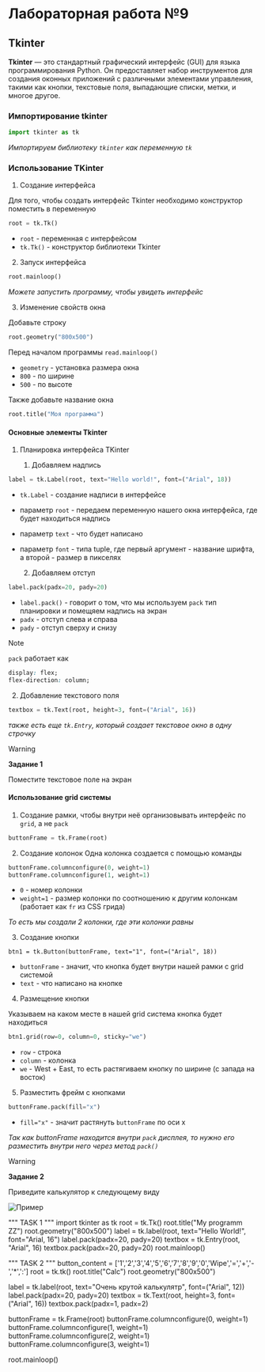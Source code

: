 # Лабораторная работа №9

## Tkinter

**Tkinter** — это стандартный графический интерфейс (GUI) для языка программирования Python. Он предоставляет набор инструментов для создания оконных приложений с различными элементами управления, такими как кнопки, текстовые поля, выпадающие списки, метки, и многое другое.

### Импортирование tkinter

```python
import tkinter as tk
```

_Импортируем библиотеку `tkinter` как переменную `tk`_

### Использование TKinter

1. Создание интерфейса

Для того, чтобы создать интерфейс Tkinter необходимо конструктор поместить в переменную

```python
root = tk.Tk()
```

-   `root` - переменная с интерфейсом
-   `tk.Tk()` - конструктор библиотеки Tkinter

2. Запуск интерфейса

```python
root.mainloop()
```

_Можете запустить программу, чтобы увидеть интерфейс_

3. Изменение свойств окна

Добавьте строку

```python
root.geometry("800x500")
```

Перед началом программы `read.mainloop()`

-   `geometry` - установка размера окна
-   `800` - по ширине
-   `500` - по высоте

Также добавьте название окна

```python
root.title("Моя программа")
```

#### Основные элементы Tkinter

1. Планировка интерфейса TKinter

    1. Добавляем надпись

```python
label = tk.Label(root, text="Hello world!", font=("Arial", 18))
```

-   `tk.Label` - создание надписи в интерфейсе
-   параметр `root` - передаем переменную нашего окна интерфейса, где будет находиться надпись
-   параметр `text` - что будет написано
-   параметр `font` - типа tuple, где первый аргумент - название шрифта, а второй - размер в пикселях

    2. Добавляем отступ

```python
label.pack(padx=20, pady=20)
```

-   `label.pack()` - говорит о том, что мы используем `pack` тип планировки и помещяем надпись на экран
-   `padx` - отступ слева и справа
-   `pady` - отступ сверху и снизу

> [!NOTE]
>
> `pack` работает как
>
> ```css
> display: flex;
> flex-direction: column;
> ```

2. Добавление текстового поля

```python
textbox = tk.Text(root, height=3, font=("Arial", 16))
```

_также есть еще `tk.Entry`, который создает текстовое окно в одну строчку_

> [!WARNING]
>
> **Задание 1**
>
> Поместите текстовое поле на экран

#### Использование grid системы

1. Создание рамки, чтобы внутри неё организовывать интерфейс по `grid`, а не `pack`

```python
buttonFrame = tk.Frame(root)
```

2. Создание колонок
   Одна колонка создается с помощью команды

```python
buttonFrame.columnconfigure(0, weight=1)
buttonFrame.columnconfigure(1, weight=1)
```

-   `0` - номер колонки
-   `weight=1` - размер колонки по соотношению к другим колонкам (работает как `fr` из CSS грида)

_То есть мы создали 2 колонки, где эти колонки равны_

3. Создание кнопки

```
btn1 = tk.Button(buttonFrame, text="1", font=("Arial", 18))
```

-   `buttonFrame` - значит, что кнопка будет внутри нашей рамки с grid системой
-   `text` - что написано на кнопке

4. Размещение кнопки

Указываем на каком месте в нашей grid система кнопка будет находиться

```python
btn1.grid(row=0, column=0, sticky="we")
```

-   `row` - строка
-   `column` - колонка
-   `we` - West + East, то есть растягиваем кнопку по ширине (с запада на восток)

5. Разместить фрейм с кнопками

```python
buttonFrame.pack(fill="x")
```

-   `fill="x"` - значит растянуть `buttonFrame` по оси x

_Так как buttonFrame находится внутри `pack` дисплея, то нужно его разместить внутри него через метод `pack()`_

> [!WARNING]
>
> **Задание 2**
>
> Приведите калькулятор к следующему виду

![Пример](./.repo/images/example-1.png)


"""
TASK 1
"""
import tkinter as tk
root = tk.Tk()
root.title("My programm ZZ")
root.geometry("800x500")
label = tk.label(root, text="Hello World!", font="Arial, 16")
label.pack(padx=20, pady=20)
textbox = tk.Entry(root, "Arial", 16)
textbox.pack(padx=20, pady=20)
root.mainloop()


"""
TASK 2
"""
button_content = ['1','2','3','4','5','6','7','8','9','0','Wipe','=','+','-','*',':']
root = tk.tk()
root.title("Calc")
root.geometry("800x500")

label = tk.label(root, text="Очень крутой калькулятр", font=("Arial", 12))
label.pack(padx=20, pady=20)
textbox = tk.Text(root, height=3, font=("Arial", 16))
textbox.pack(padx=1, padx=2)

buttonFrame = tk.Frame(root)
buttonFrame.columnconfigure(0, weight=1)
buttonFrame.columnconfigure(1, weight=1)
buttonFrame.columnconfigure(2, weight=1)
buttonFrame.columnconfigure(3, weight=1)


root.mainloop()
